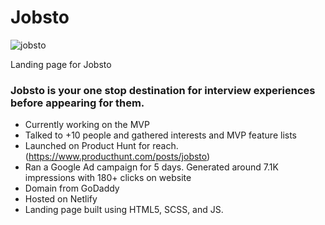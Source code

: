 # Jobsto

![jobsto](https://www.jobsto.in/images/jobsto.png)

Landing page for Jobsto 

### Jobsto is your one stop destination for interview experiences before appearing for them.

* Currently working on the MVP
* Talked to +10 people and gathered interests and MVP feature lists
* Launched on Product Hunt for reach. (https://www.producthunt.com/posts/jobsto)
* Ran a Google Ad campaign for 5 days. Generated around 7.1K impressions with 180+ clicks on website
* Domain from GoDaddy
* Hosted on Netlify
* Landing page built using HTML5, SCSS, and JS. 


